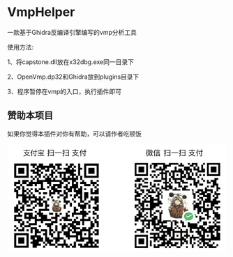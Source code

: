 # VmpHelper

一款基于Ghidra反编译引擎编写的vmp分析工具

使用方法:

1、将capstone.dll放在x32dbg.exe同一目录下

2、OpenVmp.dp32和Ghidra放到plugins目录下

3、程序暂停在vmp的入口，执行插件即可



## 赞助本项目

如果你觉得本插件对你有帮助，可以请作者吃顿饭



![赞助](赞助.png)

